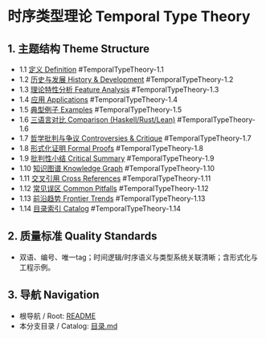 # 时序类型理论 Temporal Type Theory

## 1. 主题结构 Theme Structure

- 1.1 [定义 Definition](./definition.md) #TemporalTypeTheory-1.1
- 1.2 [历史与发展 History & Development](./history.md) #TemporalTypeTheory-1.2
- 1.3 [理论特性分析 Feature Analysis](./feature_analysis.md) #TemporalTypeTheory-1.3
- 1.4 [应用 Applications](./applications.md) #TemporalTypeTheory-1.4
- 1.5 [典型例子 Examples](./examples.md) #TemporalTypeTheory-1.5
- 1.6 [三语言对比 Comparison (Haskell/Rust/Lean)](./comparison.md) #TemporalTypeTheory-1.6
- 1.7 [哲学批判与争议 Controversies & Critique](./controversies.md) #TemporalTypeTheory-1.7
- 1.8 [形式化证明 Formal Proofs](./formal_proofs.md) #TemporalTypeTheory-1.8
- 1.9 [批判性小结 Critical Summary](./critical_summary.md) #TemporalTypeTheory-1.9
- 1.10 [知识图谱 Knowledge Graph](./knowledge_graph.mmd) #TemporalTypeTheory-1.10
- 1.11 [交叉引用 Cross References](./cross_references.md) #TemporalTypeTheory-1.11
- 1.12 [常见误区 Common Pitfalls](./common_pitfalls.md) #TemporalTypeTheory-1.12
- 1.13 [前沿趋势 Frontier Trends](./frontier_trends.md) #TemporalTypeTheory-1.13
- 1.14 [目录索引 Catalog](./目录.md) #TemporalTypeTheory-1.14

## 2. 质量标准 Quality Standards

- 双语、编号、唯一tag；时间逻辑/时序语义与类型系统关联清晰；含形式化与工程示例。

## 3. 导航 Navigation

- 根导航 / Root: [README](../README.md)
- 本分支目录 / Catalog: [目录.md](./目录.md)
